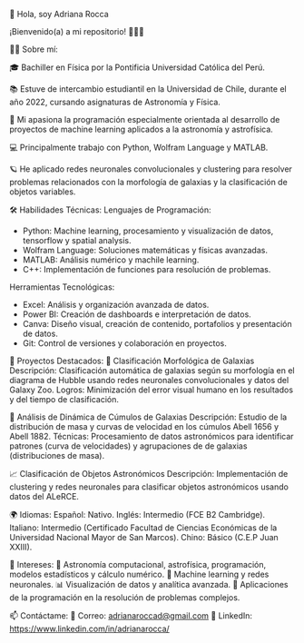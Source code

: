 💫 Hola, soy Adriana Rocca

¡Bienvenido(a) a mi repositorio! 👩‍💻✨

🧑‍🚀 Sobre mí:

🎓 Bachiller en Física por la Pontificia Universidad Católica del Perú.

📚 Estuve de intercambio estudiantil en la Universidad de Chile, durante el año 2022, cursando asignaturas de Astronomía y Física.

🌌 Mi apasiona la programación especialmente orientada al desarrollo de proyectos de machine learning aplicados a la astronomía y astrofísica.

💻 Principalmente trabajo con Python, Wolfram Language y MATLAB.

🪐 He aplicado redes neuronales convolucionales y clustering para resolver problemas relacionados con la morfología de galaxias y la clasificación de objetos variables.

🛠 Habilidades Técnicas:
Lenguajes de Programación:
* Python: Machine learning, procesamiento y visualización de datos, tensorflow y spatial analysis.
* Wolfram Language: Soluciones matemáticas y físicas avanzadas.
* MATLAB: Análisis numérico y machile learning.
* C++: Implementación de funciones para resolución de problemas.

Herramientas Tecnológicas:
* Excel: Análisis y organización avanzada de datos.
* Power BI: Creación de dashboards e interpretación de datos.
* Canva: Diseño visual, creación de contenido, portafolios y presentación de datos.
* Git: Control de versiones y colaboración en proyectos.

🚀 Proyectos Destacados:
🌌 Clasificación Morfológica de Galaxias
Descripción: Clasificación automática de galaxias según su morfología en el diagrama de Hubble usando redes neuronales convolucionales y datos del Galaxy Zoo.
Logros: Minimización del error visual humano en los resultados y del tiempo de clasificación.

🔭 Análisis de Dinámica de Cúmulos de Galaxias
Descripción: Estudio de la distribución de masa y curvas de velocidad en los cúmulos Abell 1656 y Abell 1882.
Técnicas: Procesamiento de datos astronómicos para identificar patrones (curva de velocidades) y agrupaciones de de galaxias (distribuciones de masa).

📈 Clasificación de Objetos Astronómicos
Descripción: Implementación de clustering y redes neuronales para clasificar objetos astronómicos usando datos del ALeRCE.

🌍 Idiomas:
Español: Nativo.
Inglés: Intermedio (FCE B2 Cambridge).
Italiano: Intermedio (Certificado Facultad de Ciencias Económicas de la Universidad Nacional Mayor de San Marcos).
Chino: Básico (C.E.P Juan XXIII).

🌟 Intereses:
🚀 Astronomía computacional, astrofísica, programación, modelos estadísticos y cálculo numérico.
🤖 Machine learning y redes neuronales.
📊 Visualización de datos y analítica avanzada.
💼 Aplicaciones de la programación en la resolución de problemas complejos.

📫 Contáctame: 
💌 Correo: adrianaroccad@gmail.com
🔗 LinkedIn: https://www.linkedin.com/in/adrianarocca/

